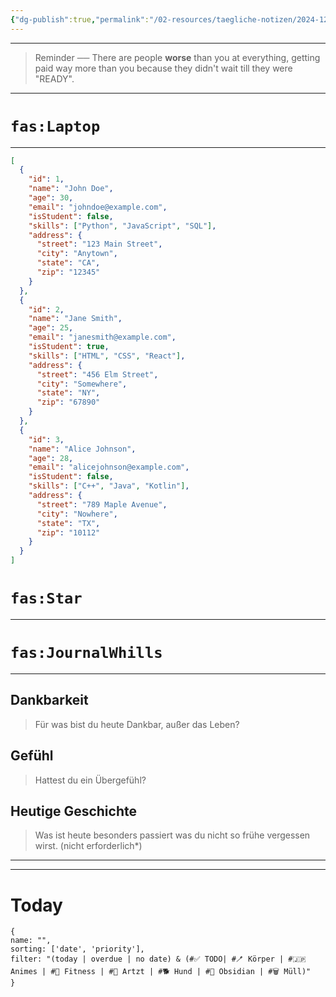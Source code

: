 ```yaml
---
{"dg-publish":true,"permalink":"/02-resources/taegliche-notizen/2024-12-05/","tags":["täglicheNotiz"],"updated":"2024-12-11T14:08:16.813+01:00"}
---
```


---
>Reminder ── There are people **worse** than you at everything, getting paid way more than you because they didn't wait till they were "READY". 
---
# `fas:Laptop`
___
<style> .container {font-family: sans-serif; text-align: center;} .button-wrapper button {z-index: 1;height: 40px; width: 100px; margin: 10px;padding: 5px;} .excalidraw .App-menu_top .buttonList { display: flex;} .excalidraw-wrapper { height: 800px; margin: 50px; position: relative;} :root[dir="ltr"] .excalidraw .layer-ui__wrapper .zen-mode-transition.App-menu_bottom--transition-left {transform: none;} </style><script src="https://cdn.jsdelivr.net/npm/react@17/umd/react.production.min.js"></script><script src="https://cdn.jsdelivr.net/npm/react-dom@17/umd/react-dom.production.min.js"></script><script type="text/javascript" src="https://cdn.jsdelivr.net/npm/@excalidraw/excalidraw@0/dist/excalidraw.production.min.js"></script><div id="2024-12-05_2024-12-05_1412.40.excalidraw.md1"></div><script>(function(){const InitialData={"type":"excalidraw","version":2,"source":"https://github.com/zsviczian/obsidian-excalidraw-plugin/releases/tag/2.6.7","elements":[{"id":"8aldE0edWjupwHpl_K3rA","type":"rectangle","x":-1109,"y":-427.4375,"width":596,"height":484,"angle":0,"strokeColor":"#1e1e1e","backgroundColor":"transparent","fillStyle":"solid","strokeWidth":2,"strokeStyle":"solid","roughness":1,"opacity":100,"groupIds":[],"frameId":null,"index":"a0","roundness":{"type":3},"seed":2079429327,"version":23,"versionNonce":780162979,"isDeleted":false,"boundElements":[{"id":"AYFauJSm1hRlGlp_Pynk-","type":"arrow"}],"updated":1733905057503,"link":null,"locked":false},{"id":"KD1MX0EPNzxd8hq_MzIVF","type":"rectangle","x":-1098,"y":-159.4375,"width":574,"height":58,"angle":0,"strokeColor":"#1e1e1e","backgroundColor":"transparent","fillStyle":"solid","strokeWidth":2,"strokeStyle":"solid","roughness":1,"opacity":100,"groupIds":[],"frameId":null,"index":"a1","roundness":{"type":3},"seed":1099084879,"version":119,"versionNonce":2086065455,"isDeleted":false,"boundElements":[{"type":"text","id":"hT6l9yam"}],"updated":1733404424120,"link":null,"locked":false},{"id":"hT6l9yam","type":"text","x":-1093,"y":-142.9375,"width":153.63987731933594,"height":25,"angle":0,"strokeColor":"#1e1e1e","backgroundColor":"transparent","fillStyle":"solid","strokeWidth":2,"strokeStyle":"solid","roughness":1,"opacity":100,"groupIds":[],"frameId":null,"index":"a2","roundness":null,"seed":765033889,"version":36,"versionNonce":926458785,"isDeleted":false,"boundElements":[],"updated":1733405797880,"link":null,"locked":false,"text":"Kunde1 Bäckerei","rawText":"Kunde1 Bäckerei","fontSize":20,"fontFamily":5,"textAlign":"left","verticalAlign":"middle","containerId":"KD1MX0EPNzxd8hq_MzIVF","originalText":"Kunde1 Bäckerei","autoResize":true,"lineHeight":1.25},{"id":"qINOymtFBaqLh6ORlFmBJ","type":"rectangle","x":-1101,"y":-85.78067793212381,"width":574,"height":58,"angle":0,"strokeColor":"#1e1e1e","backgroundColor":"transparent","fillStyle":"solid","strokeWidth":2,"strokeStyle":"solid","roughness":1,"opacity":100,"groupIds":[],"frameId":null,"index":"a3","roundness":{"type":3},"seed":970547169,"version":143,"versionNonce":1563670659,"isDeleted":false,"boundElements":[{"type":"text","id":"pOvEiK8V"}],"updated":1733906150241,"link":null,"locked":false},{"id":"pOvEiK8V","type":"text","x":-1096,"y":-69.28067793212381,"width":169.03990173339844,"height":25,"angle":0,"strokeColor":"#1e1e1e","backgroundColor":"transparent","fillStyle":"solid","strokeWidth":2,"strokeStyle":"solid","roughness":1,"opacity":100,"groupIds":[],"frameId":null,"index":"a4","roundness":null,"seed":642038721,"version":69,"versionNonce":2144317475,"isDeleted":false,"boundElements":[],"updated":1733906150241,"link":null,"locked":false,"text":"Kunde2 Apotheke","rawText":"Kunde2 Apotheke","fontSize":20,"fontFamily":5,"textAlign":"left","verticalAlign":"middle","containerId":"qINOymtFBaqLh6ORlFmBJ","originalText":"Kunde2 Apotheke","autoResize":true,"lineHeight":1.25},{"id":"BQgQMskdLoDP9oez5xc5T","type":"rectangle","x":-1101,"y":-12.467033796371425,"width":574,"height":58,"angle":0,"strokeColor":"#1e1e1e","backgroundColor":"transparent","fillStyle":"solid","strokeWidth":2,"strokeStyle":"solid","roughness":1,"opacity":100,"groupIds":[],"frameId":null,"index":"a5","roundness":{"type":3},"seed":2008171297,"version":150,"versionNonce":300545709,"isDeleted":false,"boundElements":[{"type":"text","id":"67mStm8g"}],"updated":1733906156721,"link":null,"locked":false},{"id":"67mStm8g","type":"text","x":-1096,"y":4.032966203628575,"width":155.59986877441406,"height":25,"angle":0,"strokeColor":"#1e1e1e","backgroundColor":"transparent","fillStyle":"solid","strokeWidth":2,"strokeStyle":"solid","roughness":1,"opacity":100,"groupIds":[],"frameId":null,"index":"a6","roundness":null,"seed":1436497665,"version":72,"versionNonce":1211144461,"isDeleted":false,"boundElements":[],"updated":1733906156721,"link":null,"locked":false,"text":"Kunde3 Brauerei","rawText":"Kunde3 Brauerei","fontSize":20,"fontFamily":5,"textAlign":"left","verticalAlign":"middle","containerId":"BQgQMskdLoDP9oez5xc5T","originalText":"Kunde3 Brauerei","autoResize":true,"lineHeight":1.25},{"id":"l1o3hcF8","type":"text","x":-653.6464675577332,"y":968.138606927982,"width":88,"height":25,"angle":0,"strokeColor":"#ff0000","backgroundColor":"transparent","fillStyle":"solid","strokeWidth":2,"strokeStyle":"solid","roughness":1,"opacity":100,"groupIds":[],"frameId":null,"index":"a7","roundness":null,"seed":250376385,"version":368,"versionNonce":2030733891,"isDeleted":false,"boundElements":[],"updated":1733905083718,"link":null,"locked":false,"text":"Achtung!","rawText":"Achtung!","fontSize":20,"fontFamily":8,"textAlign":"left","verticalAlign":"top","containerId":null,"originalText":"Achtung!","autoResize":true,"lineHeight":1.25},{"id":"Glhs-VHRqb8_LsmXmNEb_","type":"rectangle","x":-982,"y":-374.4375,"width":370.99999999999994,"height":111.99999999999999,"angle":0,"strokeColor":"#1e1e1e","backgroundColor":"transparent","fillStyle":"solid","strokeWidth":2,"strokeStyle":"solid","roughness":1,"opacity":100,"groupIds":[],"frameId":null,"index":"a8","roundness":{"type":3},"seed":1538444865,"version":107,"versionNonce":521934273,"isDeleted":false,"boundElements":[{"type":"text","id":"Wsd7v5b2"}],"updated":1733404517886,"link":null,"locked":false},{"id":"Wsd7v5b2","type":"text","x":-846,"y":-330.9375,"width":99,"height":25,"angle":0,"strokeColor":"#1e1e1e","backgroundColor":"transparent","fillStyle":"solid","strokeWidth":2,"strokeStyle":"solid","roughness":1,"opacity":100,"groupIds":[],"frameId":null,"index":"a9","roundness":null,"seed":894234255,"version":60,"versionNonce":361032237,"isDeleted":false,"boundElements":[],"updated":1733906099463,"link":null,"locked":false,"text":"Steuerung","rawText":"Steuerung","fontSize":20,"fontFamily":8,"textAlign":"center","verticalAlign":"middle","containerId":"Glhs-VHRqb8_LsmXmNEb_","originalText":"Steuerung","autoResize":true,"lineHeight":1.25},{"id":"tqJC5hdfqF9-xl1Szk62Z","type":"diamond","x":-842,"y":-293.4375,"width":102,"height":80,"angle":0,"strokeColor":"#1e1e1e","backgroundColor":"transparent","fillStyle":"solid","strokeWidth":2,"strokeStyle":"solid","roughness":1,"opacity":100,"groupIds":[],"frameId":null,"index":"aA","roundness":{"type":2},"seed":1402780431,"version":110,"versionNonce":1009154799,"isDeleted":false,"boundElements":[],"updated":1733404527128,"link":null,"locked":false},{"id":"UZbeJtbgJc1bav4MgYSBw","type":"rectangle","x":-103.35353244226667,"y":745.7986206182223,"width":648,"height":489,"angle":0,"strokeColor":"#1e1e1e","backgroundColor":"transparent","fillStyle":"solid","strokeWidth":2,"strokeStyle":"solid","roughness":1,"opacity":100,"groupIds":[],"frameId":null,"index":"aC","roundness":{"type":3},"seed":91321345,"version":190,"versionNonce":1314637155,"isDeleted":false,"boundElements":[{"id":"S9X-B5-WGlSq8JGpgA8mC","type":"arrow"}],"updated":1733905752217,"link":null,"locked":false},{"id":"2wpLJrHQLgL0Jk-RmzbTE","type":"rectangle","x":-85.35353244226667,"y":771.7986206182223,"width":257,"height":72,"angle":0,"strokeColor":"#1e1e1e","backgroundColor":"transparent","fillStyle":"solid","strokeWidth":2,"strokeStyle":"solid","roughness":1,"opacity":100,"groupIds":[],"frameId":null,"index":"aD","roundness":{"type":3},"seed":1504253519,"version":187,"versionNonce":1628101315,"isDeleted":false,"boundElements":[{"type":"text","id":"rbYJFFos"}],"updated":1733905690963,"link":null,"locked":false},{"id":"rbYJFFos","type":"text","x":-17.35353244226667,"y":795.2986206182223,"width":121,"height":25,"angle":0,"strokeColor":"#1e1e1e","backgroundColor":"transparent","fillStyle":"solid","strokeWidth":2,"strokeStyle":"solid","roughness":1,"opacity":100,"groupIds":[],"frameId":null,"index":"aE","roundness":null,"seed":1667680175,"version":148,"versionNonce":956861027,"isDeleted":false,"boundElements":[],"updated":1733905690963,"link":null,"locked":false,"text":"Benfordslaw","rawText":"Benfordslaw","fontSize":20,"fontFamily":8,"textAlign":"center","verticalAlign":"middle","containerId":"2wpLJrHQLgL0Jk-RmzbTE","originalText":"Benfordslaw","autoResize":true,"lineHeight":1.25},{"id":"FBYCrj8c","type":"text","x":-899,"y":-476.4375,"width":194.47988891601562,"height":34.00000000000001,"angle":0,"strokeColor":"#1e1e1e","backgroundColor":"transparent","fillStyle":"solid","strokeWidth":2,"strokeStyle":"solid","roughness":1,"opacity":100,"groupIds":[],"frameId":null,"index":"aF","roundness":null,"seed":29007329,"version":70,"versionNonce":138700001,"isDeleted":false,"boundElements":[],"updated":1733405575809,"link":null,"locked":false,"text":"Freeburg GmbH","rawText":"Freeburg GmbH","fontSize":27.200000000000006,"fontFamily":8,"textAlign":"left","verticalAlign":"top","containerId":null,"originalText":"Freeburg GmbH","autoResize":true,"lineHeight":1.25},{"id":"vkVwCJco","type":"text","x":103.52862341031096,"y":672.1488025543106,"width":217.79986572265625,"height":45.000000000000036,"angle":0,"strokeColor":"#1e1e1e","backgroundColor":"transparent","fillStyle":"solid","strokeWidth":2,"strokeStyle":"solid","roughness":1,"opacity":100,"groupIds":[],"frameId":null,"index":"aG","roundness":null,"seed":1244963969,"version":277,"versionNonce":284116483,"isDeleted":false,"boundElements":[],"updated":1733905690963,"link":null,"locked":false,"text":"levme GmbH ","rawText":"levme GmbH ","fontSize":36.00000000000003,"fontFamily":8,"textAlign":"left","verticalAlign":"top","containerId":null,"originalText":"levme GmbH ","autoResize":true,"lineHeight":1.25},{"id":"7jleaBarl0Kf-QJkSrclw","type":"rectangle","x":-1111.5042059462944,"y":532.0028142778772,"width":596,"height":484,"angle":0,"strokeColor":"#1e1e1e","backgroundColor":"transparent","fillStyle":"solid","strokeWidth":2,"strokeStyle":"solid","roughness":1,"opacity":100,"groupIds":[],"frameId":null,"index":"ag","roundness":{"type":3},"seed":272433357,"version":141,"versionNonce":1163119053,"isDeleted":false,"boundElements":[{"id":"qSKB2wRuGDMCySPKzAQXd","type":"arrow"}],"updated":1733905076323,"link":null,"locked":false},{"id":"KMA9rf0k9g_tpMmF1hDqy","type":"rectangle","x":-1100.5042059462944,"y":800.0028142778772,"width":574,"height":58,"angle":0,"strokeColor":"#1e1e1e","backgroundColor":"transparent","fillStyle":"solid","strokeWidth":2,"strokeStyle":"solid","roughness":1,"opacity":100,"groupIds":[],"frameId":null,"index":"ah","roundness":{"type":3},"seed":937254701,"version":216,"versionNonce":998408195,"isDeleted":false,"boundElements":[{"type":"text","id":"IgYRjaeS"}],"updated":1733905011749,"link":null,"locked":false},{"id":"IgYRjaeS","type":"text","x":-1095.5042059462944,"y":816.5028142778772,"width":153.63987731933594,"height":25,"angle":0,"strokeColor":"#1e1e1e","backgroundColor":"transparent","fillStyle":"solid","strokeWidth":2,"strokeStyle":"solid","roughness":1,"opacity":100,"groupIds":[],"frameId":null,"index":"ai","roundness":null,"seed":480440717,"version":133,"versionNonce":1205438371,"isDeleted":false,"boundElements":[],"updated":1733905011749,"link":null,"locked":false,"text":"Kunde1 Bäckerei","rawText":"Kunde1 Bäckerei","fontSize":20,"fontFamily":5,"textAlign":"left","verticalAlign":"middle","containerId":"KMA9rf0k9g_tpMmF1hDqy","originalText":"Kunde1 Bäckerei","autoResize":true,"lineHeight":1.25},{"id":"hDIsphKk5F6WWAROwdmUc","type":"rectangle","x":-984.5042059462944,"y":585.0028142778772,"width":370.99999999999994,"height":111.99999999999999,"angle":0,"strokeColor":"#1e1e1e","backgroundColor":"transparent","fillStyle":"solid","strokeWidth":2,"strokeStyle":"solid","roughness":1,"opacity":100,"groupIds":[],"frameId":null,"index":"an","roundness":{"type":3},"seed":117004653,"version":204,"versionNonce":10576323,"isDeleted":false,"boundElements":[{"type":"text","id":"2bPud99R"}],"updated":1733905011749,"link":null,"locked":false},{"id":"2bPud99R","type":"text","x":-876.0042059462944,"y":628.5028142778772,"width":154,"height":25,"angle":0,"strokeColor":"#1e1e1e","backgroundColor":"transparent","fillStyle":"solid","strokeWidth":2,"strokeStyle":"solid","roughness":1,"opacity":100,"groupIds":[],"frameId":null,"index":"ao","roundness":null,"seed":314942413,"version":154,"versionNonce":1379283299,"isDeleted":false,"boundElements":[],"updated":1733905011749,"link":null,"locked":false,"text":"Steuerung GmbH","rawText":"Steuerung GmbH","fontSize":20,"fontFamily":8,"textAlign":"center","verticalAlign":"middle","containerId":"hDIsphKk5F6WWAROwdmUc","originalText":"Steuerung GmbH","autoResize":true,"lineHeight":1.25},{"id":"SH7Zi4GJ9CKQzJzDQM4Pp","type":"diamond","x":-844.5042059462944,"y":666.0028142778772,"width":102,"height":80,"angle":0,"strokeColor":"#1e1e1e","backgroundColor":"transparent","fillStyle":"solid","strokeWidth":2,"strokeStyle":"solid","roughness":1,"opacity":100,"groupIds":[],"frameId":null,"index":"ap","roundness":{"type":2},"seed":1197056557,"version":207,"versionNonce":600837379,"isDeleted":false,"boundElements":[],"updated":1733905011749,"link":null,"locked":false},{"id":"FAI0ntlz","type":"text","x":-901.5042059462944,"y":483.00281427787723,"width":194.47988891601562,"height":34.00000000000001,"angle":0,"strokeColor":"#1e1e1e","backgroundColor":"transparent","fillStyle":"solid","strokeWidth":2,"strokeStyle":"solid","roughness":1,"opacity":100,"groupIds":[],"frameId":null,"index":"aq","roundness":null,"seed":429839501,"version":168,"versionNonce":611138221,"isDeleted":false,"boundElements":[{"id":"qSKB2wRuGDMCySPKzAQXd","type":"arrow"}],"updated":1733905069145,"link":null,"locked":false,"text":"Freeburg GmbH","rawText":"Freeburg GmbH","fontSize":27.200000000000006,"fontFamily":8,"textAlign":"left","verticalAlign":"top","containerId":null,"originalText":"Freeburg GmbH","autoResize":true,"lineHeight":1.25},{"id":"d9pBiwhya_GgBWUj7Zkty","type":"rectangle","x":-1057.0463754891125,"y":210.539669845842,"width":456.8217026335699,"height":158.51857189177508,"angle":0,"strokeColor":"#1e1e1e","backgroundColor":"transparent","fillStyle":"solid","strokeWidth":2,"strokeStyle":"solid","roughness":1,"opacity":100,"groupIds":[],"frameId":null,"index":"b0H","roundness":{"type":3},"seed":1268183405,"version":43,"versionNonce":741496013,"isDeleted":false,"boundElements":[{"type":"text","id":"7r5PaTwN"},{"id":"AYFauJSm1hRlGlp_Pynk-","type":"arrow"},{"id":"qSKB2wRuGDMCySPKzAQXd","type":"arrow"}],"updated":1733905062978,"link":null,"locked":false},{"id":"7r5PaTwN","type":"text","x":-889.1355241723276,"y":277.29895579172955,"width":121,"height":25,"angle":0,"strokeColor":"#1e1e1e","backgroundColor":"transparent","fillStyle":"solid","strokeWidth":2,"strokeStyle":"solid","roughness":1,"opacity":100,"groupIds":[],"frameId":null,"index":"b0I","roundness":null,"seed":627487565,"version":35,"versionNonce":818021997,"isDeleted":false,"boundElements":[],"updated":1733905036571,"link":null,"locked":false,"text":"Benfordslaw","rawText":"Benfordslaw","fontSize":20,"fontFamily":8,"textAlign":"center","verticalAlign":"middle","containerId":"d9pBiwhya_GgBWUj7Zkty","originalText":"Benfordslaw","autoResize":true,"lineHeight":1.25},{"id":"ksy08N63","type":"text","x":-581.4906598137874,"y":269.6238648236855,"width":110,"height":25,"angle":0,"strokeColor":"#1e1e1e","backgroundColor":"transparent","fillStyle":"solid","strokeWidth":2,"strokeStyle":"solid","roughness":1,"opacity":100,"groupIds":[],"frameId":null,"index":"b0J","roundness":null,"seed":667059747,"version":28,"versionNonce":948872099,"isDeleted":false,"boundElements":[],"updated":1733905043635,"link":null,"locked":false,"text":"Meral Code","rawText":"Meral Code","fontSize":20,"fontFamily":8,"textAlign":"left","verticalAlign":"top","containerId":null,"originalText":"Meral Code","autoResize":true,"lineHeight":1.25},{"id":"AYFauJSm1hRlGlp_Pynk-","type":"arrow","x":-825.0328293566055,"y":69.31403306953337,"width":0,"height":135.46132507115317,"angle":0,"strokeColor":"#1e1e1e","backgroundColor":"transparent","fillStyle":"solid","strokeWidth":2,"strokeStyle":"solid","roughness":1,"opacity":100,"groupIds":[],"frameId":null,"index":"b0K","roundness":{"type":2},"seed":553539299,"version":62,"versionNonce":1024548163,"isDeleted":false,"boundElements":[],"updated":1734000683483,"link":null,"locked":false,"points":[[0,0],[0,135.46132507115317]],"lastCommittedPoint":null,"startBinding":{"elementId":"8aldE0edWjupwHpl_K3rA","focus":0.04709003139800495,"gap":12.751533069533366,"fixedPoint":null},"endBinding":{"elementId":"d9pBiwhya_GgBWUj7Zkty","focus":0.015772870662460258,"gap":5.764311705155478,"fixedPoint":null},"startArrowhead":null,"endArrowhead":"arrow","elbowed":false},{"id":"qSKB2wRuGDMCySPKzAQXd","type":"arrow","x":-816.3863617988723,"y":377.7047092953503,"width":1.4410779262888127,"height":152.7542601866196,"angle":0,"strokeColor":"#1e1e1e","backgroundColor":"transparent","fillStyle":"solid","strokeWidth":2,"strokeStyle":"solid","roughness":1,"opacity":100,"groupIds":[],"frameId":null,"index":"b0L","roundness":{"type":2},"seed":560539437,"version":92,"versionNonce":102415587,"isDeleted":false,"boundElements":[],"updated":1734000683483,"link":null,"locked":false,"points":[[0,0],[1.4410779262888127,152.7542601866196]],"lastCommittedPoint":null,"startBinding":{"elementId":"d9pBiwhya_GgBWUj7Zkty","focus":-0.04983388704318934,"gap":8.646467557733217,"fixedPoint":null},"endBinding":{"elementId":"FAI0ntlz","focus":-0.11261096882069521,"gap":13.456155204092596,"fixedPoint":null},"startArrowhead":null,"endArrowhead":"arrow","elbowed":false},{"id":"89BR7tYHAtCC_J4Ns-Kjb","type":"rectangle","x":-58.37937257092972,"y":933.9607888428517,"width":255.07079295312886,"height":132.57916921857543,"angle":0,"strokeColor":"#1e1e1e","backgroundColor":"transparent","fillStyle":"solid","strokeWidth":2,"strokeStyle":"solid","roughness":1,"opacity":100,"groupIds":[],"frameId":null,"index":"b0M","roundness":{"type":3},"seed":873794371,"version":350,"versionNonce":532516259,"isDeleted":false,"boundElements":[],"updated":1733905690963,"link":null,"locked":false},{"id":"xKbgRkk1YMOX7RATvb1-y","type":"line","x":-39.79121761887984,"y":961.0368163593213,"width":2.0653505502276905,"height":80.29442642815133,"angle":0,"strokeColor":"#1e1e1e","backgroundColor":"transparent","fillStyle":"solid","strokeWidth":2,"strokeStyle":"solid","roughness":1,"opacity":100,"groupIds":[],"frameId":null,"index":"b0N","roundness":{"type":2},"seed":579175533,"version":353,"versionNonce":950133059,"isDeleted":false,"boundElements":[],"updated":1733905690963,"link":null,"locked":false,"points":[[0,0],[-2.0653505502276905,80.29442642815133]],"lastCommittedPoint":null,"startBinding":null,"endBinding":null,"startArrowhead":null,"endArrowhead":null},{"id":"85_nH4KIqMfUF1sAVjU0m","type":"line","x":-39.79121761887984,"y":1038.5302744237001,"width":204.46970447254873,"height":0.9336561212576139,"angle":0,"strokeColor":"#1e1e1e","backgroundColor":"transparent","fillStyle":"solid","strokeWidth":2,"strokeStyle":"solid","roughness":1,"opacity":100,"groupIds":[],"frameId":null,"index":"b0O","roundness":{"type":2},"seed":71340845,"version":395,"versionNonce":1157284067,"isDeleted":false,"boundElements":[],"updated":1733905690963,"link":null,"locked":false,"points":[[0,0],[204.46970447254873,-0.9336561212576139]],"lastCommittedPoint":null,"startBinding":null,"endBinding":null,"startArrowhead":null,"endArrowhead":null},{"id":"Cp5J8JT015dFrPC75Jmix","type":"freedraw","x":-37.72586706865199,"y":970.3733775718971,"width":193.11027644629584,"height":68.15689685180287,"angle":0,"strokeColor":"#1e1e1e","backgroundColor":"transparent","fillStyle":"solid","strokeWidth":0.5,"strokeStyle":"solid","roughness":1,"opacity":100,"groupIds":[],"frameId":null,"index":"b0Q","roundness":null,"seed":628271981,"version":456,"versionNonce":2119609475,"isDeleted":false,"boundElements":[],"updated":1733905690963,"link":null,"locked":false,"points":[[0,0],[0,-0.9336561212576139],[1.032675275113764,0],[2.0653505502276905,1.867312242515154],[3.0980258253416175,3.734624485030308],[6.196051650683235,7.4692489700605424],[8.261402200910926,10.27021733383331],[10.326752751138779,11.20387345509085],[12.39210330136647,12.137529576348465],[14.457453851594323,13.071185697606005],[14.457453851594323,14.004841818863618],[15.49012912670825,14.938497940121158],[17.555479676935942,14.938497940121158],[19.620830227163633,15.8721540613787],[21.686180777391485,15.8721540613787],[22.718856052505412,16.805810182636314],[23.751531327619176,17.739466303893852],[25.81688187784703,17.739466303893852],[25.81688187784703,18.673122425151465],[26.84955715296096,19.606778546409007],[27.882232428074722,19.606778546409007],[29.947582978302574,20.54043466766662],[30.980258253416338,20.54043466766662],[30.980258253416338,21.474090788924162],[32.01293352853027,21.474090788924162],[32.01293352853027,22.407746910181775],[33.04560880364419,22.407746910181775],[34.07828407875812,23.341403031439313],[35.110959353871884,23.341403031439313],[36.14363462898581,23.341403031439313],[36.14363462898581,24.27505915269693],[37.17630990409974,25.208715273954468],[39.24166045432743,26.14237139521201],[40.274335729441354,27.076027516469622],[41.30701100455528,27.076027516469622],[41.30701100455528,28.009683637727164],[43.37236155478297,28.943339758984777],[44.4050368298969,29.876995880242315],[45.437712105010824,30.810652001499932],[46.47038738012459,31.74430812275747],[47.503062655238516,31.74430812275747],[48.53573793035244,32.67796424401509],[49.56841320546621,33.61162036527263],[51.63376375569406,34.54527648653024],[52.666439030807986,34.54527648653024],[52.666439030807986,35.478932607787776],[53.69911430592175,35.478932607787776],[55.76446485614961,37.34624485030293],[56.79714013126353,37.34624485030293],[57.82981540637729,37.34624485030293],[57.82981540637729,38.27990097156047],[59.89516595660515,39.213557092818085],[61.96051650683284,40.14721321407563],[62.99319178194677,41.08086933533324],[65.05854233217445,42.01452545659078],[66.09121760728839,42.01452545659078],[68.15656815751623,42.948181577848395],[70.22191870774392,44.81549382036348],[72.28726925797162,45.74914994162109],[74.35261980819948,45.74914994162109],[75.3852950833134,46.682806062878626],[77.45064563354109,47.616462184136246],[77.45064563354109,48.55011830539378],[79.51599618376895,48.55011830539378],[80.54867145888271,49.4837744266514],[82.61402200911056,49.4837744266514],[84.67937255933825,49.4837744266514],[85.71204783445218,50.417430547908936],[86.74472310956611,50.417430547908936],[87.77739838467987,50.417430547908936],[90.87542421002165,51.35108666916655],[91.90809948513541,51.35108666916655],[93.97345003536327,51.35108666916655],[95.00612531047703,51.35108666916655],[97.07147586070488,52.28474279042409],[99.13682641093257,52.28474279042409],[100.1695016860465,53.2183989116817],[102.2348522362742,53.2183989116817],[103.26752751138812,53.2183989116817],[105.33287806161597,54.152055032939245],[107.39822861184366,54.152055032939245],[108.4309038869576,55.08571115419679],[110.49625443718529,55.08571115419679],[111.52892971229922,56.0193672754544],[112.56160498741313,56.95302339671194],[114.62695553764082,56.95302339671194],[115.65963081275476,57.886679517969554],[116.69230608786869,57.886679517969554],[117.72498136298245,57.886679517969554],[117.72498136298245,58.820335639227096],[120.82300718832423,58.820335639227096],[122.88835773855192,58.820335639227096],[123.92103301366585,58.820335639227096],[124.95370828877961,59.75399176048471],[127.01905883900746,60.68764788174225],[129.08440938923516,60.68764788174225],[132.18243521457694,61.621304002999864],[134.24778576480463,61.621304002999864],[136.31313631503232,61.621304002999864],[137.34581159014624,61.621304002999864],[139.4111621403741,61.621304002999864],[141.4765126906018,62.5549601242574],[142.5091879657157,62.5549601242574],[143.54186324082963,62.5549601242574],[144.5745385159434,62.5549601242574],[147.672564341285,63.48861624551502],[148.70523961639896,63.48861624551502],[150.7705901666268,64.42227236677256],[152.83594071685448,64.42227236677256],[155.93396654219612,64.42227236677256],[157.99931709242395,64.42227236677256],[160.06466764265164,64.42227236677256],[161.0973429177656,64.42227236677256],[162.1300181928795,64.42227236677256],[165.2280440182211,64.42227236677256],[166.2607192933349,65.3559284880301],[167.2933945684488,65.3559284880301],[169.35874511867667,65.3559284880301],[170.39142039379044,65.3559284880301],[171.42409566890436,65.3559284880301],[172.45677094401827,66.28958460928772],[173.48944621913222,66.28958460928772],[175.5547967693599,66.28958460928772],[176.58747204447383,66.28958460928772],[177.6201473195876,66.28958460928772],[180.71817314492938,66.28958460928772],[181.75084842004313,66.28958460928772],[183.816198970271,67.22324073054526],[184.8488742453849,67.22324073054526],[185.88154952049868,67.22324073054526],[187.94690007072654,67.22324073054526],[188.9795753458403,67.22324073054526],[190.01225062095423,67.22324073054526],[192.0776011711821,67.22324073054526],[193.11027644629584,67.22324073054526],[193.11027644629584,67.22324073054526]],"pressures":[],"simulatePressure":true,"lastCommittedPoint":null},{"id":"WlAnjVjUV5TqFhdsUY4FP","type":"rectangle","x":-27.39911431751321,"y":993.7147806033364,"width":27.882232428074722,"height":44.81549382036348,"angle":0,"strokeColor":"#1e1e1e","backgroundColor":"transparent","fillStyle":"solid","strokeWidth":0.5,"strokeStyle":"solid","roughness":1,"opacity":100,"groupIds":[],"frameId":null,"index":"b0R","roundness":{"type":3},"seed":1561497005,"version":367,"versionNonce":1752441891,"isDeleted":false,"boundElements":[],"updated":1733905690963,"link":null,"locked":false},{"id":"zH8W0GVkO0j3oJedLVEH7","type":"rectangle","x":16.489584874826733,"y":1016.1225275135182,"width":27.882232428074722,"height":18.673122425151465,"angle":0,"strokeColor":"#1e1e1e","backgroundColor":"transparent","fillStyle":"solid","strokeWidth":0.5,"strokeStyle":"solid","roughness":1,"opacity":100,"groupIds":[],"frameId":null,"index":"b0S","roundness":{"type":3},"seed":732728141,"version":396,"versionNonce":188852163,"isDeleted":false,"boundElements":[],"updated":1733905690963,"link":null,"locked":false},{"id":"zYzgYHH9qDCgdMI1ldUkO","type":"rectangle","x":71.22137445586273,"y":1033.861993817412,"width":27.882232428074722,"height":5.601936727545389,"angle":0,"strokeColor":"#1e1e1e","backgroundColor":"transparent","fillStyle":"solid","strokeWidth":0.5,"strokeStyle":"solid","roughness":1,"opacity":100,"groupIds":[],"frameId":null,"index":"b0T","roundness":{"type":3},"seed":810329283,"version":433,"versionNonce":1826469731,"isDeleted":false,"boundElements":[],"updated":1733905690963,"link":null,"locked":false},{"id":"-H1-1ExNrEQ7fAvDS47LX","type":"rectangle","x":340.7992130110856,"y":789.8529962139652,"width":177.25258493353044,"height":105.19868861908708,"angle":0,"strokeColor":"#1e1e1e","backgroundColor":"transparent","fillStyle":"solid","strokeWidth":0.5,"strokeStyle":"solid","roughness":1,"opacity":100,"groupIds":[],"frameId":null,"index":"b0U","roundness":{"type":3},"seed":1786311469,"version":170,"versionNonce":1268175619,"isDeleted":false,"boundElements":[{"type":"text","id":"7Q8BenLO"}],"updated":1733905690963,"link":null,"locked":false},{"id":"7Q8BenLO","type":"text","x":363.42550547785083,"y":794.8529962139652,"width":132,"height":75,"angle":0,"strokeColor":"#1e1e1e","backgroundColor":"transparent","fillStyle":"solid","strokeWidth":0.5,"strokeStyle":"solid","roughness":1,"opacity":100,"groupIds":[],"frameId":null,"index":"b0V","roundness":null,"seed":184668653,"version":170,"versionNonce":401308323,"isDeleted":false,"boundElements":[],"updated":1733905690963,"link":null,"locked":false,"text":"Kunde Name\nBetriebsname\nJahr","rawText":"Kunde Name\nBetriebsname\nJahr","fontSize":20,"fontFamily":8,"textAlign":"center","verticalAlign":"top","containerId":"-H1-1ExNrEQ7fAvDS47LX","originalText":"Kunde Name\nBetriebsname\nJahr","autoResize":true,"lineHeight":1.25},{"id":"JV9jxveBnzdw11g8pCHHi","type":"rectangle","x":258.65777121262045,"y":925.3143212851185,"width":262.2761825845732,"height":141.22563677630865,"angle":0,"strokeColor":"#1e1e1e","backgroundColor":"transparent","fillStyle":"solid","strokeWidth":0.5,"strokeStyle":"solid","roughness":1,"opacity":100,"groupIds":[],"frameId":null,"index":"b0X","roundness":{"type":3},"seed":1869647811,"version":222,"versionNonce":780807747,"isDeleted":false,"boundElements":[],"updated":1733905690963,"link":null,"locked":false},{"id":"25eWf8o8alUgPe_btvB2D","type":"rectangle","x":281.71501803324236,"y":981.5163604103842,"width":53.319883272687775,"height":87.90575350362064,"angle":0,"strokeColor":"#1e1e1e","backgroundColor":"transparent","fillStyle":"solid","strokeWidth":0.5,"strokeStyle":"solid","roughness":1,"opacity":100,"groupIds":[],"frameId":null,"index":"b0Y","roundness":{"type":3},"seed":1638932003,"version":179,"versionNonce":1381068259,"isDeleted":false,"boundElements":[],"updated":1733905690963,"link":null,"locked":false},{"id":"1ne3Ro3LHUDOh_YdYytyy","type":"rectangle","x":355.2099922739744,"y":946.9304901794515,"width":60.52527290413218,"height":116.72731202939792,"angle":0,"strokeColor":"#1e1e1e","backgroundColor":"transparent","fillStyle":"solid","strokeWidth":0.5,"strokeStyle":"solid","roughness":1,"opacity":100,"groupIds":[],"frameId":null,"index":"b0Z","roundness":{"type":3},"seed":918881293,"version":167,"versionNonce":1716500867,"isDeleted":false,"boundElements":[],"updated":1733905690963,"link":null,"locked":false},{"id":"0SZuTJkZIigFltHtXinh8","type":"rectangle","x":456.0854471141947,"y":1001.6914513784283,"width":34.58587023093287,"height":60.525272904132294,"angle":0,"strokeColor":"#1e1e1e","backgroundColor":"transparent","fillStyle":"solid","strokeWidth":0.5,"strokeStyle":"solid","roughness":1,"opacity":100,"groupIds":[],"frameId":null,"index":"b0a","roundness":{"type":3},"seed":726489859,"version":153,"versionNonce":1740869923,"isDeleted":false,"boundElements":[],"updated":1733905690963,"link":null,"locked":false},{"id":"5FtPXyo5JM1JJbdZAyZcV","type":"rectangle","x":-16.58811270855267,"y":1093.9204386609158,"width":478.43787152790287,"height":102.31653276650934,"angle":0,"strokeColor":"#1e1e1e","backgroundColor":"transparent","fillStyle":"solid","strokeWidth":0.5,"strokeStyle":"solid","roughness":1,"opacity":100,"groupIds":[],"frameId":null,"index":"b0b","roundness":{"type":3},"seed":1934636109,"version":200,"versionNonce":1833724931,"isDeleted":false,"boundElements":[{"type":"text","id":"lpp5uq3y"}],"updated":1733906152115,"link":null,"locked":false},{"id":"lpp5uq3y","type":"text","x":162.13082305539876,"y":1132.5787050441704,"width":121,"height":25,"angle":0,"strokeColor":"#1e1e1e","backgroundColor":"transparent","fillStyle":"solid","strokeWidth":0.5,"strokeStyle":"solid","roughness":1,"opacity":100,"groupIds":[],"frameId":null,"index":"b0c","roundness":null,"seed":721117837,"version":144,"versionNonce":1190519907,"isDeleted":false,"boundElements":[],"updated":1733905690963,"link":null,"locked":false,"text":"Zusatz Info","rawText":"Zusatz Info","fontSize":20,"fontFamily":8,"textAlign":"center","verticalAlign":"middle","containerId":"5FtPXyo5JM1JJbdZAyZcV","originalText":"Zusatz Info","autoResize":true,"lineHeight":1.25},{"id":"qs8ZQku8","type":"text","x":-466.20442571067827,"y":957.0180356634736,"width":66,"height":25,"angle":0,"strokeColor":"#1e1e1e","backgroundColor":"transparent","fillStyle":"solid","strokeWidth":0.5,"strokeStyle":"solid","roughness":1,"opacity":100,"groupIds":[],"frameId":null,"index":"b0d","roundness":null,"seed":1704809091,"version":65,"versionNonce":621493571,"isDeleted":false,"boundElements":[],"updated":1733905435327,"link":null,"locked":false,"text":"Click!","rawText":"Click!","fontSize":20,"fontFamily":8,"textAlign":"left","verticalAlign":"top","containerId":null,"originalText":"Click!","autoResize":true,"lineHeight":1.25},{"id":"TbVNS382u3RbySQItYbuR","type":"ellipse","x":-492.1438283838779,"y":928.1964771376963,"width":103.75761069279827,"height":86.46467557733183,"angle":0,"strokeColor":"#1e1e1e","backgroundColor":"transparent","fillStyle":"solid","strokeWidth":0.5,"strokeStyle":"solid","roughness":1,"opacity":100,"groupIds":[],"frameId":null,"index":"b0e","roundness":{"type":2},"seed":1243702285,"version":55,"versionNonce":276673059,"isDeleted":false,"boundElements":[{"id":"S9X-B5-WGlSq8JGpgA8mC","type":"arrow"}],"updated":1733905752217,"link":null,"locked":false},{"id":"S9X-B5-WGlSq8JGpgA8mC","type":"arrow","x":-384.0629839122131,"y":982.9574383366731,"width":275.245883921173,"height":0,"angle":0,"strokeColor":"#1e1e1e","backgroundColor":"transparent","fillStyle":"solid","strokeWidth":2,"strokeStyle":"solid","roughness":1,"opacity":100,"groupIds":[],"frameId":null,"index":"b0f","roundness":{"type":2},"seed":1764152749,"version":74,"versionNonce":696157965,"isDeleted":false,"boundElements":[],"updated":1733905759773,"link":null,"locked":false,"points":[[0,0],[275.245883921173,0]],"lastCommittedPoint":null,"startBinding":{"elementId":"TbVNS382u3RbySQItYbuR","focus":0.2666666666666651,"gap":5.929792089404792,"fixedPoint":null},"endBinding":{"elementId":"UZbeJtbgJc1bav4MgYSBw","focus":0.030025285405108775,"gap":5.463567548773426,"fixedPoint":null},"startArrowhead":null,"endArrowhead":"arrow","elbowed":false},{"id":"3PShQA16uZf8S9Jt42fJq","type":"rectangle","x":-1343.762535767827,"y":-586.8190020237652,"width":2180.708003198372,"height":1974.267645562259,"angle":0,"strokeColor":"#1e1e1e","backgroundColor":"transparent","fillStyle":"solid","strokeWidth":2,"strokeStyle":"solid","roughness":1,"opacity":100,"groupIds":[],"frameId":null,"index":"b0g","roundness":{"type":3},"seed":289736579,"version":79,"versionNonce":610408141,"isDeleted":false,"boundElements":[],"updated":1733905787191,"link":null,"locked":false},{"id":"rtwP6XIk","type":"text","x":-168.72262431037507,"y":-404.9166977423083,"width":856.0695190429688,"height":299.34796830704363,"angle":0,"strokeColor":"#1e1e1e","backgroundColor":"transparent","fillStyle":"solid","strokeWidth":2,"strokeStyle":"solid","roughness":1,"opacity":100,"groupIds":[],"frameId":null,"index":"b0h","roundness":null,"seed":788170637,"version":98,"versionNonce":1029006915,"isDeleted":false,"boundElements":[],"updated":1733905822504,"link":null,"locked":false,"text":"Freeburg GmbH\nServer","rawText":"Freeburg GmbH\nServer","fontSize":119.73918732281744,"fontFamily":8,"textAlign":"center","verticalAlign":"top","containerId":null,"originalText":"Freeburg GmbH\nServer","autoResize":true,"lineHeight":1.25},{"id":"3Jf3iXs3hsgTWPs3LkA7W","type":"freedraw","x":-437.9510673589027,"y":42.160207227414276,"width":109.55804508201766,"height":512.0161698731026,"angle":0,"strokeColor":"#1e1e1e","backgroundColor":"transparent","fillStyle":"solid","strokeWidth":2,"strokeStyle":"solid","roughness":1,"opacity":100,"groupIds":[],"frameId":null,"index":"b0j","roundness":null,"seed":1242288013,"version":160,"versionNonce":585084301,"isDeleted":false,"boundElements":[],"updated":1733906023003,"link":null,"locked":false,"points":[[0,0],[0,1.1179392355307982],[4.471756942123079,2.2358784710615964],[8.943513884246272,3.353817706592338],[14.533210061900263,5.589696177653934],[20.122906239554254,8.943513884246329],[27.948480888269728,12.297331590838724],[35.774055536985315,14.533210061900263],[43.59963018570079,17.887027768492658],[51.42520483441638,21.240845475085052],[57.01490101207037,24.59466318167739],[62.604597189724245,27.948480888269785],[68.19429336737824,32.42023783039298],[73.78398954503223,35.774055536985315],[78.25574648715542,41.36375171463931],[82.7275034292785,46.95344789229324],[87.19926037140169,53.66108330547797],[90.55307807799409,59.250779483131964],[92.78895654905568,63.7225364252551],[93.90689578458648,67.0763541318475],[93.90689578458648,70.43017183843989],[93.90689578458648,74.90192878056303],[93.90689578458648,80.49162495821702],[93.90689578458648,84.96338190034015],[93.90689578458648,89.43513884246335],[93.90689578458648,93.90689578458648],[91.67101731352489,99.49659196224047],[90.55307807799409,106.2042273754252],[87.19926037140169,112.91186278861],[84.9633819003401,119.61949820179473],[82.7275034292785,126.32713361497946],[80.49162495821702,131.91682979263345],[78.25574648715542,139.74240444134898],[76.01986801609382,145.33210061900292],[73.78398954503223,149.8038575611261],[72.66605030950143,153.1576752677185],[71.54811107397063,156.51149297431084],[70.43017183843983,159.86531068090324],[68.19429336737824,164.33706762302637],[67.07635413184744,168.80882456514956],[64.84047566078584,172.16264227174196],[62.604597189724245,177.7523384493959],[60.36871871866276,183.34203462704988],[58.132840247601166,187.81379156917302],[55.89696177653957,192.2855485112962],[54.77902254100877,196.75730545341935],[52.543144069947175,202.34700163107334],[50.30726559888558,209.05463704425807],[49.18932636335478,214.644333221912],[48.07138712782398,219.1160901640352],[48.07138712782398,223.5878471061584],[46.953447892293184,229.17754328381233],[46.953447892293184,233.64930022593552],[46.953447892293184,238.1210571680587],[46.953447892293184,243.7107533457126],[46.953447892293184,248.18251028783578],[48.07138712782398,251.53632799442818],[49.18932636335478,254.89014570102057],[50.30726559888558,259.36190264314376],[52.543144069947175,261.59778111420525],[53.66108330547797,263.83365958526684],[54.77902254100877,264.95159882079764],[58.132840247601166,266.06953805632844],[59.250779483131964,267.18747729185924],[61.48665795419356,268.30541652739004],[64.84047566078584,269.42335576292083],[67.07635413184744,269.42335576292083],[70.43017183843983,270.54129499845163],[71.54811107397063,270.54129499845163],[72.66605030950143,270.54129499845163],[74.90192878056303,270.54129499845163],[76.01986801609382,270.54129499845163],[77.13780725162462,270.54129499845163],[78.25574648715542,270.54129499845163],[79.37368572268622,270.54129499845163],[77.13780725162462,271.65923423398243],[76.01986801609382,271.65923423398243],[73.78398954503223,271.65923423398243],[72.66605030950143,273.895112705044],[69.31223260290903,276.1309911761056],[65.95841489631664,278.3668696471672],[63.72253642525504,279.484808882698],[63.72253642525504,280.6027481182287],[62.604597189724245,281.7206873537595],[58.132840247601166,286.1924442958827],[54.77902254100877,289.5462620024751],[51.42520483441638,294.0180189445983],[50.30726559888558,297.3718366511907],[49.18932636335478,299.6077151222523],[48.07138712782398,301.84359359331376],[46.953447892293184,302.96153282884455],[46.953447892293184,306.31535053543695],[45.835508656762386,310.78710747756014],[44.71756942123159,316.37680365521413],[44.71756942123159,318.61268212627573],[44.71756942123159,320.8485605973372],[44.71756942123159,325.3203175394604],[44.71756942123159,329.7920744815836],[44.71756942123159,334.2638314237068],[44.71756942123159,337.6176491302992],[44.71756942123159,342.08940607242226],[45.835508656762386,346.56116301454546],[46.953447892293184,349.91498072113785],[49.18932636335478,355.50467689879184],[50.30726559888558,362.2123123119765],[52.543144069947175,367.8020084896305],[54.77902254100877,373.3917046672845],[57.01490101207037,377.8634616094077],[58.132840247601166,381.217279316],[59.250779483131964,384.57109702259237],[60.36871871866276,387.92491472918476],[62.604597189724245,392.39667167130796],[63.72253642525504,396.86842861343115],[65.95841489631664,402.458124791085],[67.07635413184744,405.8119424976774],[67.07635413184744,410.2836994398006],[67.07635413184744,414.7554563819238],[67.07635413184744,418.1092740885162],[67.07635413184744,422.5810310306393],[67.07635413184744,423.6989702661701],[67.07635413184744,427.0527879727625],[67.07635413184744,428.1707272082933],[67.07635413184744,431.52454491488567],[65.95841489631664,435.99630185700886],[64.84047566078584,440.46805879913205],[63.72253642525504,444.93981574125513],[62.604597189724245,447.1756942123167],[61.48665795419356,450.5295119189091],[60.36871871866276,453.8833296255015],[59.250779483131964,456.1192080965631],[58.132840247601166,458.3550865676247],[55.89696177653957,460.5909650386863],[54.77902254100877,463.9447827452786],[51.42520483441638,468.4165396874018],[49.18932636335478,471.7703573939941],[48.07138712782398,474.0062358650557],[45.835508656762386,476.2421143361173],[43.59963018570079,479.5959320427098],[41.36375171463931,482.9497497493021],[38.00993400804691,485.1856282203637],[35.774055536985315,487.4215066914253],[32.42023783039292,490.7753243980176],[30.184359359331324,491.8932636335485],[24.594663181677333,495.24708134014077],[22.358784710615737,497.48295981120236],[20.122906239554254,498.6008990467333],[16.76908853296186,500.83677751779487],[12.297331590838667,503.07265598885624],[7.825574648715474,505.30853445991784],[3.353817706592281,506.42647369544875],[-1.1179392355307982,507.54441293097943],[-4.471756942123193,509.78029140204103],[-5.589696177653991,509.78029140204103],[-10.061453119777184,510.89823063757194],[-11.179392355307982,510.89823063757194],[-12.29733159083878,512.0161698731026],[-13.415270826369579,512.0161698731026],[-15.651149297431175,512.0161698731026],[-15.651149297431175,512.0161698731026]],"pressures":[],"simulatePressure":true,"lastCommittedPoint":null},{"id":"vFcjvx85","type":"text","x":-322.5804137561613,"y":302.6400491060887,"width":39.79998779296875,"height":45,"angle":0,"strokeColor":"#1e1e1e","backgroundColor":"transparent","fillStyle":"solid","strokeWidth":2,"strokeStyle":"solid","roughness":1,"opacity":100,"groupIds":[],"frameId":null,"index":"b0k","roundness":null,"seed":1547512067,"version":5,"versionNonce":2115702659,"isDeleted":false,"boundElements":[],"updated":1733906033973,"link":null,"locked":false,"text":"1*","rawText":"1*","fontSize":36,"fontFamily":8,"textAlign":"center","verticalAlign":"top","containerId":null,"originalText":"1*","autoResize":true,"lineHeight":1.25},{"id":"ezCQj7FKZtOOyYuf8-q9l","type":"rectangle","x":-1099.6446787211385,"y":875.2208357631374,"width":574,"height":58,"angle":0,"strokeColor":"#1e1e1e","backgroundColor":"transparent","fillStyle":"solid","strokeWidth":2,"strokeStyle":"solid","roughness":1,"opacity":100,"groupIds":[],"frameId":null,"index":"b0l","roundness":{"type":3},"seed":87840845,"version":206,"versionNonce":386822253,"isDeleted":false,"boundElements":[{"type":"text","id":"VpqGSmN1"}],"updated":1734000816376,"link":null,"locked":false},{"id":"VpqGSmN1","type":"text","x":-1094.6446787211385,"y":891.7208357631374,"width":169.03990173339844,"height":25,"angle":0,"strokeColor":"#1e1e1e","backgroundColor":"transparent","fillStyle":"solid","strokeWidth":2,"strokeStyle":"solid","roughness":1,"opacity":100,"groupIds":[],"frameId":null,"index":"b0m","roundness":null,"seed":302368429,"version":132,"versionNonce":773839565,"isDeleted":false,"boundElements":[],"updated":1734000816376,"link":null,"locked":false,"text":"Kunde2 Apotheke","rawText":"Kunde2 Apotheke","fontSize":20,"fontFamily":5,"textAlign":"left","verticalAlign":"middle","containerId":"ezCQj7FKZtOOyYuf8-q9l","originalText":"Kunde2 Apotheke","autoResize":true,"lineHeight":1.25},{"id":"91RsHBTUtVzUlpayUgLei","type":"rectangle","x":-1096.194290446636,"y":945.8301206438323,"width":574,"height":58,"angle":0,"strokeColor":"#1e1e1e","backgroundColor":"transparent","fillStyle":"solid","strokeWidth":2,"strokeStyle":"solid","roughness":1,"opacity":100,"groupIds":[],"frameId":null,"index":"b0r","roundness":{"type":3},"seed":499750275,"version":211,"versionNonce":475003011,"isDeleted":false,"boundElements":[{"type":"text","id":"SLwvPupo"}],"updated":1734000825882,"link":null,"locked":false},{"id":"SLwvPupo","type":"text","x":-1091.194290446636,"y":962.3301206438323,"width":155.59986877441406,"height":25,"angle":0,"strokeColor":"#1e1e1e","backgroundColor":"transparent","fillStyle":"solid","strokeWidth":2,"strokeStyle":"solid","roughness":1,"opacity":100,"groupIds":[],"frameId":null,"index":"b0s","roundness":null,"seed":1268903203,"version":133,"versionNonce":291762211,"isDeleted":false,"boundElements":[],"updated":1734000825882,"link":null,"locked":false,"text":"Kunde3 Brauerei","rawText":"Kunde3 Brauerei","fontSize":20,"fontFamily":5,"textAlign":"left","verticalAlign":"middle","containerId":"91RsHBTUtVzUlpayUgLei","originalText":"Kunde3 Brauerei","autoResize":true,"lineHeight":1.25},{"id":"NMuAinPJkvZjBPhJngR_U","type":"freedraw","x":-501.59301756984473,"y":583.5246758760662,"width":528.9227056600241,"height":196.5094774500784,"angle":0,"strokeColor":"#1e1e1e","backgroundColor":"transparent","fillStyle":"solid","strokeWidth":2,"strokeStyle":"solid","roughness":1,"opacity":100,"groupIds":[],"frameId":null,"index":"b0x","roundness":null,"seed":798702659,"version":132,"versionNonce":1731833731,"isDeleted":false,"boundElements":[],"updated":1733907395385,"link":null,"locked":false,"points":[[0,0],[0,-1.8365371724305533],[1.8365371724307806,-1.8365371724305533],[3.673074344861334,-1.8365371724305533],[7.346148689722668,-1.8365371724305533],[9.182685862153221,-1.8365371724305533],[12.855760207014555,0],[16.52883455187589,1.836537172430667],[18.365371724306442,5.509611517292001],[22.038446069167776,7.346148689722554],[23.87498324159833,9.182685862153221],[25.71152041402911,11.019223034583888],[29.384594758890216,12.855760207014555],[33.05766910375155,16.528834551875775],[34.89420627618233,18.365371724306442],[38.56728062104344,22.038446069167662],[40.40381779347422,23.87498324159833],[42.24035496590477,25.711520414028996],[47.74996648319666,27.548057586459663],[49.58650365562744,31.221131931320883],[55.096115172919326,34.89420627618222],[56.93265234534988,36.73074344861277],[60.60572669021121,36.73074344861277],[62.44226386264177,38.56728062104344],[66.1153382075031,42.24035496590477],[67.95187537993365,44.076892138335324],[69.78841255236443,45.91342931076599],[71.62494972479499,45.91342931076599],[75.29802406965632,45.91342931076599],[78.97109841451766,45.91342931076599],[82.64417275937876,45.91342931076599],[86.3172471042401,45.91342931076599],[89.99032144910143,45.91342931076599],[91.82685862153198,45.91342931076599],[95.49993296639332,44.076892138335324],[101.0095444836852,40.403817793474104],[106.51915600097709,38.56728062104344],[113.86530469069976,33.05766910375155],[117.53837903556109,29.384594758890216],[121.2114533804222,27.548057586459663],[124.88452772528353,25.711520414028996],[126.72106489771409,22.038446069167662],[130.39413924257542,18.365371724306442],[132.2306764150062,16.528834551875775],[135.9037507598673,11.019223034583888],[143.24989944958998,3.673074344861334],[145.08643662202053,0],[150.59604813931242,-7.346148689722554],[152.4325853117432,-9.182685862153107],[154.26912248417375,-14.692297379445108],[157.94219682903508,-16.52883455187566],[161.61527117389642,-23.874983241598215],[163.45180834632697,-27.54805758645955],[167.1248826911883,-31.22113193132077],[167.1248826911883,-33.05766910375144],[167.1248826911883,-25.711520414028882],[167.1248826911883,-14.692297379445108],[167.1248826911883,-3.67307434486122],[167.1248826911883,7.346148689722554],[167.1248826911883,20.20190889673711],[167.1248826911883,33.05766910375155],[167.1248826911883,45.91342931076599],[168.96141986361886,53.259578000488546],[170.7979570360494,58.76918951778043],[172.6344942084802,60.6057266902111],[176.30756855334153,66.11533820750299],[183.65371724306397,71.62494972479499],[189.16332876035585,75.29802406965632],[194.67294027764774,77.13456124208687],[200.18255179493963,80.80763558694821],[207.5287004846623,80.80763558694821],[214.87484917438474,82.64417275937876],[222.2209978641074,82.64417275937876],[227.7306093813993,82.64417275937876],[233.24022089869118,82.64417275937876],[238.74983241598306,82.64417275937876],[244.25944393327495,82.64417275937876],[247.93251827813629,82.64417275937876],[253.44212979542817,80.80763558694821],[266.2978900024427,78.97109841451743],[269.97096434730406,77.13456124208687],[277.3171130370265,77.13456124208687],[284.66326172674917,75.29802406965632],[292.0094104164716,73.46148689722554],[297.5190219337635,71.62494972479499],[304.86517062348616,69.7884125523642],[312.2113193132086,69.7884125523642],[319.5574680029313,67.95187537993365],[328.7401538650845,66.11533820750299],[341.5959140720988,62.44226386264177],[352.6151371066828,60.6057266902111],[363.6343601412666,60.6057266902111],[376.49012034828115,58.76918951778043],[385.67280621043415,58.76918951778043],[396.69202924501815,56.93265234534988],[407.7112522796019,56.93265234534988],[424.2400868314776,56.93265234534988],[433.4227726936308,58.76918951778043],[444.4419957282146,58.76918951778043],[457.29775593522913,60.6057266902111],[468.3169789698129,64.27880103507243],[481.17273917682746,66.11533820750299],[490.3554250389807,67.95187537993365],[497.7015737287031,71.62494972479499],[505.0477224184258,75.29802406965632],[510.5573339357177,77.13456124208687],[512.3938711081482,78.97109841451743],[514.230408280579,82.64417275937876],[517.9034826254401,86.3172471042401],[519.7400197978709,88.15378427667065],[521.5765569703015,89.99032144910143],[525.2496313151628,93.66339579396254],[527.0861684875933,97.33647013882387],[528.9227056600241,101.0095444836852],[528.9227056600241,104.68261882854654],[528.9227056600241,106.51915600097709],[528.9227056600241,112.02876751826898],[528.9227056600241,121.2114533804222],[523.4130941427322,132.23067641500597],[519.7400197978709,139.57682510472864],[514.230408280579,146.92297379445108],[512.3938711081482,150.59604813931242],[506.88425959085635,154.26912248417375],[505.0477224184258,156.1056596566043],[497.7015737287031,157.94219682903486],[488.5188878665499,159.77873400146564],[477.49966483196613,161.6152711738962],[470.1535161422437,163.45180834632697],[466.48044179738235,163.45180834632697],[464.6439046249518,163.45180834632697],[464.6439046249518,163.45180834632697]],"pressures":[],"simulatePressure":true,"lastCommittedPoint":null},{"id":"JL9I8jAw","type":"text","x":-315.8008481540976,"y":445.78438794376825,"width":39.79998779296875,"height":45,"angle":0,"strokeColor":"#1e1e1e","backgroundColor":"transparent","fillStyle":"solid","strokeWidth":2,"strokeStyle":"solid","roughness":1,"opacity":100,"groupIds":[],"frameId":null,"index":"b0y","roundness":null,"seed":1155225325,"version":10,"versionNonce":1412301485,"isDeleted":false,"boundElements":[],"updated":1733907402497,"link":null,"locked":false,"text":"2*","rawText":"2*","fontSize":36,"fontFamily":8,"textAlign":"center","verticalAlign":"top","containerId":null,"originalText":"2*","autoResize":true,"lineHeight":1.25},{"id":"0WHF7sC-HU0Ce0u0bT9bM","type":"ellipse","x":201.87360909909648,"y":782.3407298699036,"width":105.43647261516821,"height":97.79614851261988,"angle":0,"strokeColor":"#1e1e1e","backgroundColor":"transparent","fillStyle":"solid","strokeWidth":2,"strokeStyle":"solid","roughness":1,"opacity":100,"groupIds":[],"frameId":null,"index":"b0z","roundness":{"type":2},"seed":1309877187,"version":57,"versionNonce":2007652461,"isDeleted":false,"boundElements":null,"updated":1734000726009,"link":null,"locked":false},{"id":"UG2s93hVd9VENLE2aDn2W","type":"line","x":256.1199102271903,"y":827.4186420749393,"width":52.71823630758422,"height":0,"angle":0,"strokeColor":"#1e1e1e","backgroundColor":"transparent","fillStyle":"solid","strokeWidth":2,"strokeStyle":"solid","roughness":1,"opacity":100,"groupIds":[],"frameId":null,"index":"b10","roundness":{"type":2},"seed":1660863181,"version":37,"versionNonce":944959939,"isDeleted":false,"boundElements":null,"updated":1734000734741,"link":null,"locked":false,"points":[[0,0],[52.71823630758422,0]],"lastCommittedPoint":null,"startBinding":null,"endBinding":null,"startArrowhead":null,"endArrowhead":null},{"id":"bCn9S9YFQwuQafT8wB-5q","type":"line","x":255.3558778169354,"y":825.8905772544297,"width":3.82016205127411,"height":42.78581497427126,"angle":0,"strokeColor":"#1e1e1e","backgroundColor":"transparent","fillStyle":"solid","strokeWidth":2,"strokeStyle":"solid","roughness":1,"opacity":100,"groupIds":[],"frameId":null,"index":"b11","roundness":{"type":2},"seed":1026933091,"version":24,"versionNonce":1480860899,"isDeleted":false,"boundElements":null,"updated":1734000740522,"link":null,"locked":false,"points":[[0,0],[-3.82016205127411,-42.78581497427126]],"lastCommittedPoint":null,"startBinding":null,"endBinding":null,"startArrowhead":null,"endArrowhead":null},{"id":"BeBWqCyLvsbISbSu4f4Zx","type":"line","x":256.8839426374452,"y":825.8905772544297,"width":47.370009435800284,"height":30.561296410193677,"angle":0,"strokeColor":"#1e1e1e","backgroundColor":"transparent","fillStyle":"solid","strokeWidth":2,"strokeStyle":"solid","roughness":1,"opacity":100,"groupIds":[],"frameId":null,"index":"b12","roundness":{"type":2},"seed":718508163,"version":57,"versionNonce":1522579373,"isDeleted":false,"boundElements":null,"updated":1734000744050,"link":null,"locked":false,"points":[[0,0],[-47.370009435800284,30.561296410193677]],"lastCommittedPoint":null,"startBinding":null,"endBinding":null,"startArrowhead":null,"endArrowhead":null},{"id":"QDAFdyQI","type":"text","x":-665.676190585866,"y":883.9570404337976,"width":124.51927855271572,"height":40.08133383774516,"angle":0,"strokeColor":"#2f9e44","backgroundColor":"transparent","fillStyle":"solid","strokeWidth":2,"strokeStyle":"solid","roughness":1,"opacity":100,"groupIds":[],"frameId":null,"index":"b14","roundness":null,"seed":354162765,"version":94,"versionNonce":2143680867,"isDeleted":false,"boundElements":null,"updated":1734000847525,"link":null,"locked":false,"text":"checken","rawText":"checken","fontSize":32.065067070196136,"fontFamily":8,"textAlign":"center","verticalAlign":"top","containerId":null,"originalText":"checken","autoResize":true,"lineHeight":1.25},{"text":"checken","fontSize":36,"fontFamily":8,"textAlign":"center","verticalAlign":"top","id":"QQVkd7xT","type":"text","x":-319.19649469470653,"y":854.9238088441136,"width":139.7999267578125,"height":45,"angle":0,"strokeColor":"#2f9e44","backgroundColor":"transparent","fillStyle":"hachure","strokeWidth":1,"strokeStyle":"solid","roughness":1,"opacity":100,"roundness":null,"seed":20895,"version":16,"versionNonce":1976455693,"updated":1734000841764,"isDeleted":true,"groupIds":[],"boundElements":[],"link":null,"locked":false,"containerId":null,"originalText":"checken","rawText":"checken","lineHeight":1.25,"autoResize":true,"index":"b15"}],"appState":{"theme":"dark","viewBackgroundColor":"#ffffff","currentItemStrokeColor":"#2f9e44","currentItemBackgroundColor":"transparent","currentItemFillStyle":"solid","currentItemStrokeWidth":2,"currentItemStrokeStyle":"solid","currentItemRoughness":1,"currentItemOpacity":100,"currentItemFontFamily":8,"currentItemFontSize":36,"currentItemTextAlign":"center","currentItemStartArrowhead":null,"currentItemEndArrowhead":"arrow","currentItemArrowType":"round","scrollX":856.3112791038611,"scrollY":-665.3482670496307,"zoom":{"value":1.308845},"currentItemRoundness":"round","gridSize":20,"gridStep":5,"gridModeEnabled":false,"gridColor":{"Bold":"rgba(217, 217, 217, 0.5)","Regular":"rgba(230, 230, 230, 0.5)"},"currentStrokeOptions":null,"frameRendering":{"enabled":true,"clip":true,"name":true,"outline":true},"objectsSnapModeEnabled":false,"activeTool":{"type":"selection","customType":null,"locked":false,"lastActiveTool":null}},"files":{}};InitialData.scrollToContent=true;App=()=>{const e=React.useRef(null),t=React.useRef(null),[n,i]=React.useState({width:void 0,height:void 0});return React.useEffect(()=>{i({width:t.current.getBoundingClientRect().width,height:t.current.getBoundingClientRect().height});const e=()=>{i({width:t.current.getBoundingClientRect().width,height:t.current.getBoundingClientRect().height})};return window.addEventListener("resize",e),()=>window.removeEventListener("resize",e)},[t]),React.createElement(React.Fragment,null,React.createElement("div",{className:"excalidraw-wrapper",ref:t},React.createElement(ExcalidrawLib.Excalidraw,{ref:e,width:n.width,height:n.height,initialData:InitialData,viewModeEnabled:!0,zenModeEnabled:!0,gridModeEnabled:!1})))},excalidrawWrapper=document.getElementById("2024-12-05_2024-12-05_1412.40.excalidraw.md1");ReactDOM.render(React.createElement(App),excalidrawWrapper);})();</script>



```json
[
  {
    "id": 1,
    "name": "John Doe",
    "age": 30,
    "email": "johndoe@example.com",
    "isStudent": false,
    "skills": ["Python", "JavaScript", "SQL"],
    "address": {
      "street": "123 Main Street",
      "city": "Anytown",
      "state": "CA",
      "zip": "12345"
    }
  },
  {
    "id": 2,
    "name": "Jane Smith",
    "age": 25,
    "email": "janesmith@example.com",
    "isStudent": true,
    "skills": ["HTML", "CSS", "React"],
    "address": {
      "street": "456 Elm Street",
      "city": "Somewhere",
      "state": "NY",
      "zip": "67890"
    }
  },
  {
    "id": 3,
    "name": "Alice Johnson",
    "age": 28,
    "email": "alicejohnson@example.com",
    "isStudent": false,
    "skills": ["C++", "Java", "Kotlin"],
    "address": {
      "street": "789 Maple Avenue",
      "city": "Nowhere",
      "state": "TX",
      "zip": "10112"
    }
  }
]
```






# `fas:Star`
___












# `fas:JournalWhills`
___
## Dankbarkeit
>Für was bist du heute Dankbar, außer das Leben?

## Gefühl
>Hattest du ein Übergefühl?

## Heutige Geschichte
>Was ist heute besonders passiert was du nicht so frühe vergessen wirst. (nicht erforderlich*)


___
---
# Today
```todoist
{
name: "",
sorting: ['date', 'priority'],
filter: "(today | overdue | no date) & (#✅ TODO| #🪥 Körper | #🇯🇵 Animes | #💪 Fitness | #💉 Artzt | #🐕 Hund | #💎 Obsidian | #🗑️ Müll)"
}
```
